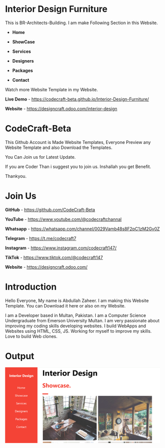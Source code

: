 # Interior Design Furniture
This is BR-Architects-Building. I am make Following Section in this Website.

+ **Home**

+ **ShowCase**

+ **Services**

+ **Designers**

+ **Packages**

+ **Contact**

Watch more Website Template in my Website.

**Live Demo** - https://codecraft-beta.github.io/Interior-Design-Furniture/

**Website** - https://designcraft.odoo.com/interior-design

# CodeCraft-Beta

This Github Account is Made Website Templates, Everyone Preview any Website Template and also Download the Templates.

You Can Join us for Latest Update. 

If you are Coder Than i suggest you to join us. Inshallah you get Benefit.

Thankyou.

# Join Us

**GitHub** - https://github.com/CodeCraft-Beta

**YouTube** - https://www.youtube.com/@codecraftchannal

**Whatsapp** - https://whatsapp.com/channel/0029Vamb48s8F2pC1zM2Gv0Z

**Telegram**  - https://t.me/codecraft7

**Instagram** - https://www.instagram.com/codecraft147/

**TikTok** - https://www.tiktok.com/@codecraft147

**Website** - https://designcraft.odoo.com/

# Introduction

Hello Everyone, My name is Abdullah Zaheer. I am making this Website Template. You can Download it here or also on my Website.

I am a Developer based in Multan, Pakistan. I am a Computer Science Undergraduate from Emerson University Multan. I am very passionate about improving my coding skills developing websites. I build WebApps and Websites using HTML, CSS, JS. Working for myself to improve my skills. Love to build Web clones.

# Output
![Image](https://raw.githubusercontent.com/CodeCraft-Beta/Interior-Design-Furniture/3e77a93a8e6128c28d0c0b57568c78ce4eaaef55/Screenshot%202024-11-24%20172211.png)


